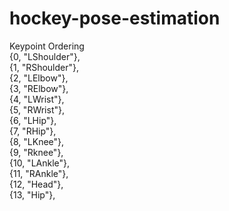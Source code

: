 # hockey-pose-estimation
 
Keypoint Ordering \
    {0,  "LShoulder"}, \
    {1,  "RShoulder"}, \
    {2,  "LElbow"}, \
    {3,  "RElbow"}, \
    {4,  "LWrist"}, \
    {5, "RWrist"}, \
    {6, "LHip"}, \
    {7, "RHip"}, \
    {8, "LKnee"}, \
    {9, "Rknee"}, \
    {10, "LAnkle"}, \
    {11, "RAnkle"}, \
    {12,  "Head"}, \
    {13,  "Hip"}, 
